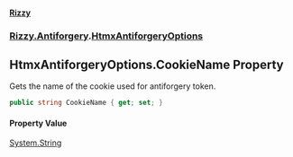 #### [Rizzy](index.md 'index')
### [Rizzy.Antiforgery](Rizzy.Antiforgery.md 'Rizzy.Antiforgery').[HtmxAntiforgeryOptions](Rizzy.Antiforgery.HtmxAntiforgeryOptions.md 'Rizzy.Antiforgery.HtmxAntiforgeryOptions')

## HtmxAntiforgeryOptions.CookieName Property

Gets the name of the cookie used for antiforgery token.

```csharp
public string CookieName { get; set; }
```

#### Property Value
[System.String](https://docs.microsoft.com/en-us/dotnet/api/System.String 'System.String')